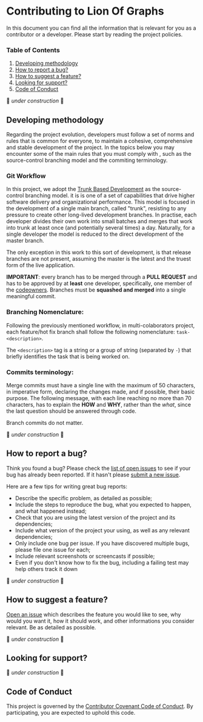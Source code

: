 # Contributing to Lion Of Graphs

In this document you can find all the information that is relevant for you as a contributor or a developer. Please start by reading the project policies.

### Table of Contents

<ol>
  <li><a href="#developing-methodology">Developing methodology</a></li>
  <li><a href="#how-to-report-a-bug">How to report a bug?</a></li>
  <li><a href="#how-to-suggest-a-feature">How to suggest a feature?</a></li>
  <li><a href="#looking-for-support">Looking for support?</a></li>
  <li><a href="#code-of-conduct">Code of Conduct</a></li>
</ol>


🚧 *under construction* 🚧

## Developing methodology

Regarding the project evolution, developers must follow a set of norms and rules that is common for everyone, to maintain a cohesive, comprehensive and stable development of the project. In the topics below you may encounter some of the main rules that you must comply with , such as the source-control branching model and the commiting terminology.

### Git Workflow

In this project, we adopt the [Trunk Based Development](https://trunkbaseddevelopment.com/) as the source-control branching model. it is is one of a set of capabilities that drive higher software delivery and organizational performance. This model is focused in the development of a single main branch, called "trunk", resisting to any pressure to create other long-lived development branches. In practise, each developer divides their own work into small batches and merges that work into trunk at least once (and potentially several times) a day. Naturally, for a single developer the model is reduced to the direct development of the master branch.

The only exception in this work to this sort of development, is that release branches are not present, assuming the master is the latest and the truest form of the live application.

**IMPORTANT**: every branch has to be merged through a **PULL REQUEST** and has to be approved by at **least** one developer, specifically, one member of the [codeowners](../CODEOWNERS). Branches must be **squashed and merged** into a single meaningful commit.

### Branching Nomenclature:

Following the previously mentioned workflow, in multi-colaborators project, each feature/hot fix branch shall follow the following nomenclature:
`task-<description>`.

The `<description>` tag is a string or a group of string (separated by `-`) that briefly identifies the task that is being worked on.


### Commits terminology:

Merge commits must have a single line with the maximum of 50 characters, in imperative form, declaring the changes made, and if possible, their basic purpose. The following message, with each line reaching no more than 70 characters, has to explain the **HOW** and **WHY**, rather than the *what*, since the last question should be answered through code.

Branch commits do not matter.

🚧 *under construction* 🚧



## How to report a bug?

Think you found a bug? Please check the [list of open issues](https://github.com/LionOFGraphs/LOG/issues) to see if your bug has already been reported. If it hasn't please [submit a new issue](https://github.com/LionOFGraphs/LOG/issues/new).

Here are a few tips for writing great bug reports:

- Describe the specific problem, as detailed as possible;
- Include the steps to reproduce the bug, what you expected to happen, and what happened instead;
- Check that you are using the latest version of the project and its dependencies;
- Include what version of the project your using, as well as any relevant dependencies;
- Only include one bug per issue. If you have discovered multiple bugs, please file one issue for each;
- Include relevant screenshots or screencasts if possible;
- Even if you don't know how to fix the bug, including a failing test may help others track it down

🚧 *under construction* 🚧

## How to suggest a feature?

[Open an issue](https://github.com/MrToino/lion-of-graphs/issues/new) which describes the feature you would like to see, why would you want it, how it should work, and other informations you consider relevant. Be as detailed as possible.

🚧 *under construction* 🚧

## Looking for support?

🚧 *under construction* 🚧


## Code of Conduct

This project is governed by the [Contributor Covenant Code of Conduct](./CODE_OF_CONDUCT.md). By participating, you are expected to uphold this code.
